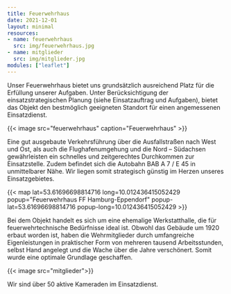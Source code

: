 ```yaml
---
title: Feuerwehrhaus
date: 2021-12-01
layout: minimal
resources:
- name: feuerwehrhaus
  src: img/feuerwehrhaus.jpg
- name: mitglieder
  src: img/mitglieder.jpg
modules: ["leaflet"]
---
```


Unser Feuerwehrhaus bietet uns grundsätzlich ausreichend Platz für die Erfüllung unserer Aufgaben. Unter Berücksichtigung der einsatzstrategischen Planung (siehe Einsatzauftrag und Aufgaben), bietet das Objekt den bestmöglich geeigneten Standort für einen angemessenen Einsatzdienst.

{{< image src="feuerwehrhaus" caption="Feuerwehrhaus" >}}

Eine gut ausgebaute Verkehrsführung über die Ausfallstraßen nach West und Ost, als auch die Flughafenumgehung und die Nord – Südachsen gewährleisten ein schnelles und zeitgerechtes Durchkommen zur Einsatzstelle. Zudem befindet sich die Autobahn BAB A 7 / E 45 in unmittelbarer Nähe. Wir liegen somit strategisch günstig im Herzen unseres Einsatzgebietes.

{{< map lat=53.61696698814716 long=10.012436415052429 popup="Feuerwehrhaus FF Hamburg-Eppendorf" popup-lat=53.61696698814716  popup-long=10.012436415052429 >}}

Bei dem Objekt handelt es sich um eine ehemalige Werkstatthalle, die für feuerwehrtechnische Bedürfnisse ideal ist. Obwohl das Gebäude um 1920 erbaut worden ist, haben die Wehrmitglieder durch umfangreiche Eigenleistungen in praktischer Form von mehreren tausend Arbeitsstunden, selbst Hand angelegt und die Wache über die Jahre verschönert. Somit wurde eine optimale Grundlage geschaffen.

{{< image src="mitglieder">}}

Wir sind über 50 aktive Kameraden im Einsatzdienst.

